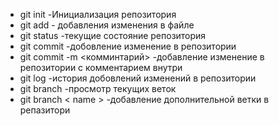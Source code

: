 * git init -Инициализация репозитория
* git add - добавления изменения в файле
* git status -текущие состояние репозитория
* git commit -добовление изменение в репозитории
* git commit -m <комминтарий> -добавление изменение в репозитории с комментарием внутри
* git log -история добовлений изменений в репозитории
* git branch -просмотр текущих веток
* git branch < name > -добавление дополнительной ветки в репазитори